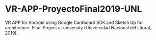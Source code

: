 # VR-APP-ProyectoFinal2019-UNL
VR APP for Android using Google Cardboard SDK and Sketch Up for architecture. Final Project at university (Universidad Nacional del Litoral, 2019).
